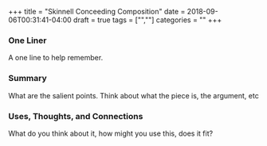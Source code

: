 +++
title = "Skinnell Conceeding Composition"
date = 2018-09-06T00:31:41-04:00
draft = true
tags = ["",""]
categories = ""
+++
### One Liner
A one line to help remember.

### Summary
What are the salient points. Think about what the piece is, the argument, etc

### Uses, Thoughts, and Connections
What do you think about it, how might you use this, does it fit?
